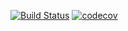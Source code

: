 [![Build Status](https://badge.buildkite.com/0d404ddd91fd8bafd867bfe487014413864965073506866b14.svg?branch=master)](https://buildkite.com/helium/blockchain-core)
[![codecov](https://codecov.io/gh/helium/blockchain-core/branch/master/graph/badge.svg?token=Wm3wKlxPiR)](https://codecov.io/gh/helium/blockchain-core)
